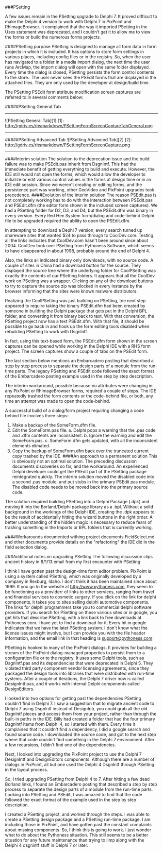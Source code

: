 ###PSetting

A few issues remain in the PSetting upgrade to Delphi 7. It proved difficult to make the Delphi 4 version to work with Delphi 7 in PixPoint and RhImageBrowser.  It complained that the way it imported PSetting in the Uses statement was deprecated, and I couldn't get it to allow me to view the forms or build the numerous forms projects.

####PSetting purpose
PSetting is designed to manage all form data in form projects in which it is included.  It has options to store form settings in various places, including config files or in the registry.  So, when the user has navigated to a folder in a media import dialog, the next time the user runs ArcMap, the import dialog will open with the same folder displayed.  Every time the dialog is closed, PSetting persists the form control contents to the store..  The user never sees the PSEdit forms that are displayed in the attached files.  They are only used by the developer at design/build time.

The PSetting PSEdit form attribute modification screen captures are referred to in several comments below:

#####PSetting General Tab

---

![PSetting General Tab][1]
[1]: http://gdriv.es/rhsmarkdown/PSettingFormScreenCaptureTabGeneral.png

---

#####PSetting Advanced Tab
![PSetting Advanced Tab][2]
[2]: http://gdriv.es/rhsmarkdown/PSettingFormScreenCapture.png


---


####Interim solution
The solution to the deprecation issue and the build failure was to make PSEdit.pas inherit from DsgnIntf.  This had the immediate benefit of getting everything to build and execute.  However, the IDE still would not open the forms, which would allow the developer to initialize or edit various control values in the forms at design time or in an IDE edit session.  Since we weren't creating or editing forms, and the persistence part was working, other GeoVideo and PixPoint upgrades took precedence.
####Evolution of the interim solution
The reason PSEdit.pas is not completely working has to do with the interaction between PSEdit.pas and PSEdit.dfm (the editor form shown in the included screen captures).  We had a PSetting folder for D2, D3, and D4, but the PSEdit.dfm was binary in every version.  Every Red Hen System form/dialog and code-behind Delphi file to be upgraded required the ability to open the PSEdit.dfm.

In attempting to download a Dephi 7 version, every search turned up shareware sites that wanted $24 to pass through to CoolDev.com.  Testing all the links indicates that CoolDev.com hasn't been around since about 2004.  CoolDev took over PSetting from Pythoness Software, which seems to have disappeared in about 1998, probably around the end of Delphi 4.

Also, the links all indicated binary only downloads, with no source code.  A couple of sites in China had a download button for the source.  They displayed the source tree where the underlying folder for CoolPSetting was exactly the contents of our PSetting folders.  It appears that all the CoolDev work on PSetting was a wrapper.  Clicking on any of the download buttons to try to capture the source zip was blocked in every instance by the browser informing that the sites were known malware distributors.

Realizing the CoolPSetting was just building on PSetting, tne next step appeared to require taking the binary PSEdit.dfm had been created by someone in building the Delphi package that gets put in the Delphi BPL folder, and converting it from binary back to text.  With that conversion, the PSetting project now has a text PSEdit.dfm.  With that file, it should be possible to go back in and hook up the form editing tools disabled when rebuilding PSetting to work with DsgnIntf.  

In fact, using this text-based form, the PSEdit.dfm form shown in the screen captures can be opened while working in the Delphi IDE with a RHS form project.  The screen captures show a couple of tabs on the PSEdit form.

The last section below mentions an Embarcadero posting that described
a step by step process to separate the design parts of a module from
the run-time parts.  The legacy PSetting and PSEdit code followed the exact format of the Embarcadero posting example used in the step by step description.

The interim workaround, possible because no attributes were changing in any PixPoint or RhImageBrowser forms, required a couple of steps.  The IDE repeatedly trashed the form contents or the code-behind file, or both, any time an attempt was made to open the code-behind.

A successful build of a dialog/form project requiring changing a code behind file involves three steps:

1.  Make a backup of the SomeForm.dfm file.
2.  Edit the SomeForm.pas file.
     a. Delphi pops a warning that the .pas code and .dfm contents are inconsistent.
     b.  Ignore the warning and edit the SomeForm.pas.
     c. SomeForm.dfm gets updated, with all the inconsistent elements elimated.
3.  Copy the backup of SomeForm.dfm back over the truncated current copy trashed by the IDE.
####An approach to a permanent solution
This is obviously not an optimal solution.  The preceding discussion documents discoveries so far, and the workaround.  An experienced Delphi developer could get the PSEdit part of the PSetting package reintegrated quickly.  The interim solution moved the disabled code into a second .pas module, and put stubs in the primary PSEdit.pas module.  The disabled code needs to be moved back into the primary source code.

The solution required building PSetting into a Delphi Package (.dpk) and moving it into the Borland/Delphi package library as a .bpl.  Without a solid background in the workings of the Delphi IDE, creating the .dpk appears to be the result of accidentally hitting the wizard buttons in the right order.  A better understanding of the hidden magic is necessary to reduce fears of trashing something in the Imports or BPL folders that is currently working.

####Workarounds documented withing project documents
FieldSelect.md and other documents provide details on the "refactoring" the IDE did in the field selection dialog.

###Additional notes on upgrading PSetting
The following discussion clips ancient history in 8/1/13 email from my first encounter with PSetting:

I think I have gotten past the design-time form editor problem.
PixPoint is using a system called PSetting, which was originally
developed by a company in Rexburg, Idaho.  I don't think it has been
maintained since about 1999.  If you go to the website at
http://www.pythoness.com, they seem to be functioning as a providerr
of links to other services, ranging from travel and financial services
to cosmetic surgery.  If you click on the link for delphi components,
it takes you to sites selling delphi automotive components.  The links
for delphi programmers take you to commercial delphi software
providers.  If you search for PSetting on these various sites or in
google, you get hits that describe PSetting, with a link back to free
downloads at Pythoness.com.  I have yet to find a download for it.
Every hit in google indiicates that we have the latet PSetting system.
 I don't know what the license issues might involve, but I can provide
you with the file header information, and the email link in that
heading is support@pythoness.com

PSetting is hooked to many of the PixPoint dialogs.  It provides for
building a stream of the PixPoint dialog-managed properties to persist
them to a configuration file or to the registry.  It uses some Delphi
tools, such as DsgnIntf.pas and its dependencies that were deprecated
in Delphi 5.  They violated third party component vendor licensing
agreements, since they packaged the design tools into libraries that
were distributed with run-time systems.  After a couple of iterations,
the Delphi 7 driver now is called DesignIntf.pas, and it works with
internal Delphi components called DesignEditors.

I looked into two options for getting past the dependencies PSetting
couldn't find in Delphi 7.  I saw a suggestion that to migrate ancient
code to Delphi 7 using DsgnIntf instead of DesignIntr, you could grab
all the old DsgnIntf pieces and access them from your project, rather
than through the built-in paths in the IDE.  Billy had created a
folder that had the four primary DsgnIntf items from Delphi 4, so I
started with them.  Every time it complained that it couldn't find a
dependency, I did a google search and found source code.  I downloaded
the source code, and got to the next step where that code couldn't
find something in the Delphi 7 environment.  After a few recursions, I
didn't find one of the dependencies.

Next, I looked into upgrading the PixPoint project to use the Delphi 7
DesignIntf and DesignEditors components.  Although there are a number
of dialogs in PixPoint, all but one used the Delphi 4 DsgnIntf through
PSetting in the layout process.

So, I tried upgrading PSetting from Delphi 4 to 7.  After hitting a
few dead Borland links, I found an Embarcadero posting that described
a step by step process to separate the design parts of a module from
the run-time parts. Looking into PSetting and PSEdit, I was amazed to
find that the code followed the exact format of the example used in
the step by step description.

I created a PSetting project, and worked through the steps.  I was
able to create a PSetting design package and a PSetting run-time
package.  I am including those in PixPoint, and have gotten past the
constant complaints about missing components.  So, I think this is
going to work.  I just wonder what to do about the Pythoness
situation.  This still seems to be a better situation for any future
maintenance than trying to limp along with the Delphi 4 dsgnintf stuff
in Delphi 7 or later.

